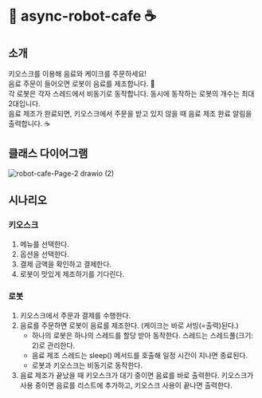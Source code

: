 # 🤖 async-robot-cafe ☕️
## 소개 
키오스크를 이용해 음료와 케이크를 주문하세요! <br/>
음료 주문이 들어오면 로봇이 음료를 제조합니다. 🤖<br/>
각 로봇은 각자 스레드에서 비동기로 동작합니다. 동시에 동작하는 로봇의 개수는 최대 2대입니다.<br/>
음료 제조가 완료되면, 키오스크에서 주문을 받고 있지 않을 때 음료 제조 완료 알림을 출력합니다. ☕️<br/>

## 클래스 다이어그램
![robot-cafe-Page-2 drawio (2)](https://github.com/user-attachments/assets/8b2a07af-fed4-4829-8d3e-9f468822cfc1)

## 시나리오 
### 키오스크
1. 메뉴를 선택한다.
2. 옵션을 선택한다.
3. 결제 금액을 확인하고 결제한다.
4. 로봇이 맛있게 제조하기를 기다린다.
### 로봇
1. 키오스크에서 주문과 결제를 수행한다. 
2. 음료를 주문하면 로봇이 음료를 제조한다. (케이크는 바로 서빙(=출력)된다.)
    - 하나의 로봇은 하나의 스레드를 할당 받아 동작한다. 스레드는 스레드풀(크기: 2)로 관리한다.
    - 음료 제조 스레드는 sleep() 메서드를 호출해 일정 시간이 지나면 종료된다.
    - 로봇과 키오스크는 비동기로 동작한다.
3. 음료 제조가 끝났을 때 키오스크가 대기 중이면 음료를 바로 출력한다. 
키오스크가 사용 중이면 음료를 리스트에 추가하고, 키오스크 사용이 끝나면 출력한다.
